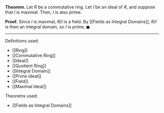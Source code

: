 **Theorem.** Let $R$ be a commutative ring. Let $I$ be an ideal of $R$, and suppose that $I$ is maximal. Then, $I$ is also prime.

**Proof.** Since $I$ is maximal, $R/I$ is a field. By [[Fields as Integral Domains]], $R/I$ is then an integral domain, so $I$ is prime. $\blacksquare$
***
Definitions used:
- [[Ring]]
- [[Commutative Ring]]
- [[Ideal]]
- [[Quotient Ring]]
- [[Integral Domain]]
- [[Prime Ideal]]
- [[Field]]
- [[Maximal Ideal]]

Theorems used:
- [[Fields as Integral Domains]]